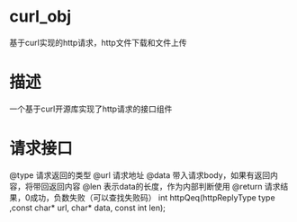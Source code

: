 # curl_obj
基于curl实现的http请求，http文件下载和文件上传

# 描述
一个基于curl开源库实现了http请求的接口组件
# 请求接口
@type	请求返回的类型
@url	请求地址
@data	带入请求body，如果有返回内容，将带回返回内容
@len	表示data的长度，作为内部判断使用
@return	请求结果，0成功，负数失败（可以查找失败码）
int httpQeq(httpReplyType type ,const char* url, char* data, const int len);
